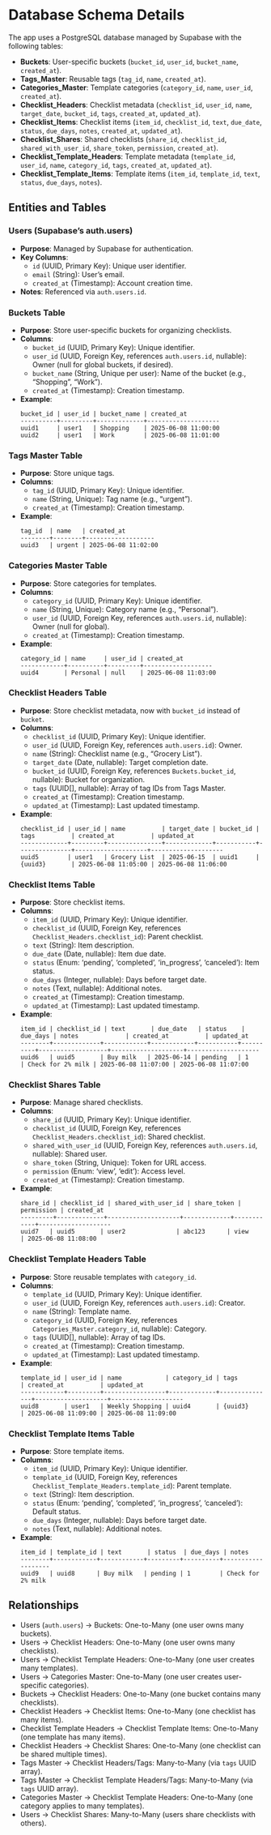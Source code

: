 # Database Schema Details

The app uses a PostgreSQL database managed by Supabase with the following tables:

- **Buckets**: User-specific buckets (`bucket_id`, `user_id`, `bucket_name`, `created_at`).
- **Tags_Master**: Reusable tags (`tag_id`, `name`, `created_at`).
- **Categories_Master**: Template categories (`category_id`, `name`, `user_id`, `created_at`).
- **Checklist_Headers**: Checklist metadata (`checklist_id`, `user_id`, `name`, `target_date`, `bucket_id`, `tags`, `created_at`, `updated_at`).
- **Checklist_Items**: Checklist items (`item_id`, `checklist_id`, `text`, `due_date`, `status`, `due_days`, `notes`, `created_at`, `updated_at`).
- **Checklist_Shares**: Shared checklists (`share_id`, `checklist_id`, `shared_with_user_id`, `share_token`, `permission`, `created_at`).
- **Checklist_Template_Headers**: Template metadata (`template_id`, `user_id`, `name`, `category_id`, `tags`, `created_at`, `updated_at`).
- **Checklist_Template_Items**: Template items (`item_id`, `template_id`, `text`, `status`, `due_days`, `notes`).

## Entities and Tables

### Users (Supabase’s auth.users)
*   **Purpose**: Managed by Supabase for authentication.
*   **Key Columns**:
    *   `id` (UUID, Primary Key): Unique user identifier.
    *   `email` (String): User’s email.
    *   `created_at` (Timestamp): Account creation time.
*   **Notes**: Referenced via `auth.users.id`.

### Buckets Table
*   **Purpose**: Store user-specific buckets for organizing checklists.
*   **Columns**:
    *   `bucket_id` (UUID, Primary Key): Unique identifier.
    *   `user_id` (UUID, Foreign Key, references `auth.users.id`, nullable): Owner (null for global buckets, if desired).
    *   `bucket_name` (String, Unique per user): Name of the bucket (e.g., “Shopping”, “Work”).
    *   `created_at` (Timestamp): Creation timestamp.
*   **Example**:
    ```
    bucket_id | user_id | bucket_name | created_at
    ----------+---------+-------------+--------------------
    uuid1     | user1   | Shopping    | 2025-06-08 11:00:00
    uuid2     | user1   | Work        | 2025-06-08 11:01:00
    ```

### Tags Master Table
*   **Purpose**: Store unique tags.
*   **Columns**:
    *   `tag_id` (UUID, Primary Key): Unique identifier.
    *   `name` (String, Unique): Tag name (e.g., “urgent”).
    *   `created_at` (Timestamp): Creation timestamp.
*   **Example**:
    ```
    tag_id  | name   | created_at
    --------+--------+-------------------
    uuid3   | urgent | 2025-06-08 11:02:00
    ```

### Categories Master Table
*   **Purpose**: Store categories for templates.
*   **Columns**:
    *   `category_id` (UUID, Primary Key): Unique identifier.
    *   `name` (String, Unique): Category name (e.g., “Personal”).
    *   `user_id` (UUID, Foreign Key, references `auth.users.id`, nullable): Owner (null for global).
    *   `created_at` (Timestamp): Creation timestamp.
*   **Example**:
    ```
    category_id | name     | user_id | created_at
    ------------+----------+---------+-------------------
    uuid4       | Personal | null    | 2025-06-08 11:03:00
    ```

### Checklist Headers Table
*   **Purpose**: Store checklist metadata, now with `bucket_id` instead of `bucket`.
*   **Columns**:
    *   `checklist_id` (UUID, Primary Key): Unique identifier.
    *   `user_id` (UUID, Foreign Key, references `auth.users.id`): Owner.
    *   `name` (String): Checklist name (e.g., “Grocery List”).
    *   `target_date` (Date, nullable): Target completion date.
    *   `bucket_id` (UUID, Foreign Key, references `Buckets.bucket_id`, nullable): Bucket for organization.
    *   `tags` (UUID[], nullable): Array of tag IDs from Tags Master.
    *   `created_at` (Timestamp): Creation timestamp.
    *   `updated_at` (Timestamp): Last updated timestamp.
*   **Example**:
    ```
    checklist_id | user_id | name          | target_date | bucket_id | tags          | created_at          | updated_at
    -------------+---------+---------------+-------------+-----------+---------------+--------------------+--------------------
    uuid5        | user1   | Grocery List  | 2025-06-15  | uuid1     | {uuid3}       | 2025-06-08 11:05:00 | 2025-06-08 11:06:00
    ```

### Checklist Items Table
*   **Purpose**: Store checklist items.
*   **Columns**:
    *   `item_id` (UUID, Primary Key): Unique identifier.
    *   `checklist_id` (UUID, Foreign Key, references `Checklist_Headers.checklist_id`): Parent checklist.
    *   `text` (String): Item description.
    *   `due_date` (Date, nullable): Item due date.
    *   `status` (Enum: ‘pending’, ‘completed’, ‘in_progress’, ‘canceled’): Item status.
    *   `due_days` (Integer, nullable): Days before target date.
    *   `notes` (Text, nullable): Additional notes.
    *   `created_at` (Timestamp): Creation timestamp.
    *   `updated_at` (Timestamp): Last updated timestamp.
*   **Example**:
    ```
    item_id | checklist_id | text       | due_date   | status    | due_days | notes             | created_at          | updated_at
    --------+-------------+------------+------------+-----------+----------+-------------------+--------------------+--------------------
    uuid6   | uuid5       | Buy milk   | 2025-06-14 | pending   | 1        | Check for 2% milk | 2025-06-08 11:07:00 | 2025-06-08 11:07:00
    ```

### Checklist Shares Table
*   **Purpose**: Manage shared checklists.
*   **Columns**:
    *   `share_id` (UUID, Primary Key): Unique identifier.
    *   `checklist_id` (UUID, Foreign Key, references `Checklist_Headers.checklist_id`): Shared checklist.
    *   `shared_with_user_id` (UUID, Foreign Key, references `auth.users.id`, nullable): Shared user.
    *   `share_token` (String, Unique): Token for URL access.
    *   `permission` (Enum: ‘view’, ‘edit’): Access level.
    *   `created_at` (Timestamp): Creation timestamp.
*   **Example**:
    ```
    share_id | checklist_id | shared_with_user_id | share_token | permission | created_at
    ---------+-------------+--------------------+-------------+------------+--------------------
    uuid7   | uuid5       | user2              | abc123      | view       | 2025-06-08 11:08:00
    ```

### Checklist Template Headers Table
*   **Purpose**: Store reusable templates with `category_id`.
*   **Columns**:
    *   `template_id` (UUID, Primary Key): Unique identifier.
    *   `user_id` (UUID, Foreign Key, references `auth.users.id`): Creator.
    *   `name` (String): Template name.
    *   `category_id` (UUID, Foreign Key, references `Categories_Master.category_id`, nullable): Category.
    *   `tags` (UUID[], nullable): Array of tag IDs.
    *   `created_at` (Timestamp): Creation timestamp.
    *   `updated_at` (Timestamp): Last updated timestamp.
*   **Example**:
    ```
    template_id | user_id | name            | category_id | tags          | created_at          | updated_at
    ------------+---------+-----------------+-------------+---------------+--------------------+--------------------
    uuid8       | user1   | Weekly Shopping | uuid4       | {uuid3}       | 2025-06-08 11:09:00 | 2025-06-08 11:09:00
    ```

### Checklist Template Items Table
*   **Purpose**: Store template items.
*   **Columns**:
    *   `item_id` (UUID, Primary Key): Unique identifier.
    *   `template_id` (UUID, Foreign Key, references `Checklist_Template_Headers.template_id`): Parent template.
    *   `text` (String): Item description.
    *   `status` (Enum: ‘pending’, ‘completed’, ‘in_progress’, ‘canceled’): Default status.
    *   `due_days` (Integer, nullable): Days before target date.
    *   `notes` (Text, nullable): Additional notes.
*   **Example**:
    ```
    item_id | template_id | text       | status  | due_days | notes
    --------+------------+------------+---------+----------+-------------------
    uuid9   | uuid8      | Buy milk   | pending | 1        | Check for 2% milk
    ```

## Relationships
- Users (`auth.users`) → Buckets: One-to-Many (one user owns many buckets).
- Users → Checklist Headers: One-to-Many (one user owns many checklists).
- Users → Checklist Template Headers: One-to-Many (one user creates many templates).
- Users → Categories Master: One-to-Many (one user creates user-specific categories).
- Buckets → Checklist Headers: One-to-Many (one bucket contains many checklists).
- Checklist Headers → Checklist Items: One-to-Many (one checklist has many items).
- Checklist Template Headers → Checklist Template Items: One-to-Many (one template has many items).
- Checklist Headers → Checklist Shares: One-to-Many (one checklist can be shared multiple times).
- Tags Master → Checklist Headers/Tags: Many-to-Many (via `tags` UUID array).
- Tags Master → Checklist Template Headers/Tags: Many-to-Many (via `tags` UUID array).
- Categories Master → Checklist Template Headers: One-to-Many (one category applies to many templates).
- Users → Checklist Shares: Many-to-Many (users share checklists with others).
